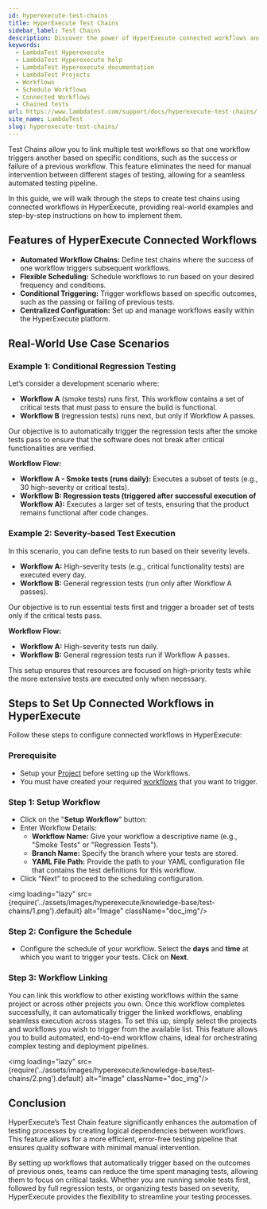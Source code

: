 ```yaml
---
id: hyperexecute-test-chains
title: HyperExecute Test Chains
sidebar_label: Test Chains
description: Discover the power of HyperExecute connected workflows and how testers or developers can leverage it for their daily autoamtion testing of their organization features.
keywords:
  - LambdaTest Hyperexecute
  - LambdaTest Hyperexecute help
  - LambdaTest Hyperexecute documentation
  - LambdaTest Projects
  - Workflows
  - Schedule Workflows
  - Connected Workflows
  - Chained tests
url: https://www.lambdatest.com/support/docs/hyperexecute-test-chains/
site_name: LambdaTest
slug: hyperexecute-test-chains/
---
```


<script type="application/ld+json"
      dangerouslySetInnerHTML={{ __html: JSON.stringify({
       "@context": "https://schema.org",
        "@type": "BreadcrumbList",
        "itemListElement": [{
          "@type": "ListItem",
          "position": 1,
          "name": "Home",
          "item": "https://www.lambdatest.com"
        },{
          "@type": "ListItem",
          "position": 2,
          "name": "Support",
          "item": "https://www.lambdatest.com/support/docs/"
        },{
          "@type": "ListItem",
          "position": 3,
          "name": "HyperExecute Concepts",
          "item": "https://www.lambdatest.com/support/docs/hyperexecute-test-chains/"
        }]
      })
    }}
></script>
Test Chains allow you to link multiple test workflows so that one workflow triggers another based on specific conditions, such as the success or failure of a previous workflow. This feature eliminates the need for manual intervention between different stages of testing, allowing for a seamless automated testing pipeline.

In this guide, we will walk through the steps to create test chains using connected workflows in HyperExecute, providing real-world examples and step-by-step instructions on how to implement them.

## Features of HyperExecute Connected Workflows
- **Automated Workflow Chains:** Define test chains where the success of one workflow triggers subsequent workflows.
- **Flexible Scheduling:** Schedule workflows to run based on your desired frequency and conditions.
- **Conditional Triggering:** Trigger workflows based on specific outcomes, such as the passing or failing of previous tests.
- **Centralized Configuration:** Set up and manage workflows easily within the HyperExecute platform.

## Real-World Use Case Scenarios
### Example 1: Conditional Regression Testing
Let’s consider a development scenario where:
- **Workflow A** (smoke tests) runs first. This workflow contains a set of critical tests that must pass to ensure the build is functional.
- **Workflow B** (regression tests) runs next, but only if Workflow A passes.

Our objective is to automatically trigger the regression tests after the smoke tests pass to ensure that the software does not break after critical functionalities are verified.

**Workflow Flow:**
- **Workflow A - Smoke tests (runs daily):** Executes a subset of tests (e.g., 30 high-severity or critical tests).
- **Workflow B: Regression tests (triggered after successful execution of Workflow A):** Executes a larger set of tests, ensuring that the product remains functional after code changes.

### Example 2: Severity-based Test Execution
In this scenario, you can define tests to run based on their severity levels.
- **Workflow A:** High-severity tests (e.g., critical functionality tests) are executed every day.
- **Workflow B:** General regression tests (run only after Workflow A passes).

Our objective is to run essential tests first and trigger a broader set of tests only if the critical tests pass.

**Workflow Flow:**
- **Workflow A:** High-severity tests run daily.
- **Workflow B:** General regression tests run if Workflow A passes.

This setup ensures that resources are focused on high-priority tests while the more extensive tests are executed only when necessary.

## Steps to Set Up Connected Workflows in HyperExecute
Follow these steps to configure connected workflows in HyperExecute:

### Prerequisite
- Setup your [Project](/support/docs/hyperexecute-projects/#setup-your-project) before setting up the Workflows.
- You must have created your required [workflows](/support/docs/hyperexecute-projects/#schedule-your-workflows) that you want to trigger.

### Step 1: Setup Workflow
- Click on the "**Setup Workflow**" button:
- Enter Workflow Details:
    - **Workflow Name:** Give your workflow a descriptive name (e.g., "Smoke Tests" or "Regression Tests").
    - **Branch Name:** Specify the branch where your tests are stored.
    - **YAML File Path:** Provide the path to your YAML configuration file that contains the test definitions for this workflow.
- Click "Next" to proceed to the scheduling configuration.

<img loading="lazy" src={require('../assets/images/hyperexecute/knowledge-base/test-chains/1.png').default} alt="Image" className="doc_img"/>

### Step 2: Configure the Schedule
- Configure the schedule of your workflow. Select the **days** and **time** at which you want to trigger your tests. Click on **Next**.

### Step 3: Workflow Linking
You can link this workflow to other existing workflows within the same project or across other projects you own. Once this workflow completes successfully, it can automatically trigger the linked workflows, enabling seamless execution across stages. To set this up, simply select the projects and workflows you wish to trigger from the available list. This feature allows you to build automated, end-to-end workflow chains, ideal for orchestrating complex testing and deployment pipelines.

<img loading="lazy" src={require('../assets/images/hyperexecute/knowledge-base/test-chains/2.png').default} alt="Image" className="doc_img"/>

## Conclusion
HyperExecute’s Test Chain feature significantly enhances the automation of testing processes by creating logical dependencies between workflows. This feature allows for a more efficient, error-free testing pipeline that ensures quality software with minimal manual intervention.

By setting up workflows that automatically trigger based on the outcomes of previous ones, teams can reduce the time spent managing tests, allowing them to focus on critical tasks. Whether you are running smoke tests first, followed by full regression tests, or organizing tests based on severity, HyperExecute provides the flexibility to streamline your testing processes.